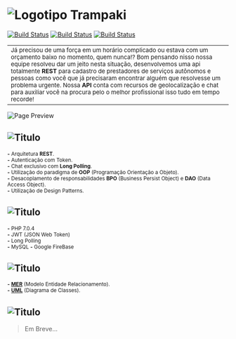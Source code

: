 
![Logotipo Trampaki](http://imgur.com/uf8jvaI.png)
============
[![Build Status](https://img.shields.io/badge/Desenvolvimento-83%25-green.svg)](https://travis-ci.org/shama/gaze)
[![Build Status](https://img.shields.io/badge/Demo-Desativada-red.svg)](https://travis-ci.org/shama/gaze)
[![Build Status](https://img.shields.io/badge/Idioma-Portugu%C3%AAs-brightgreen.svg)](https://travis-ci.org/shama/gaze)

<table>
    <tr>
        <td>
            <sub>
                Já precisou de uma força em um horário complicado ou estava com um orçamento baixo no momento, quem nunca!?                    Bom pensando nisso nossa 
            equipe resolveu dar um jeito nesta situação, desenvolvemos uma api totalmente <strong>REST</strong> para cadastro de prestadores de serviços autônomos e pessoas 
            como você que já precisaram encontrar alguém que resolvesse um problema urgente. Nossa <strong>API</strong> conta com recursos de geolocalização e chat para 
            auxiliar você na procura pelo o melhor profissional isso tudo em tempo recorde!
            </sub>
        </td>
    </tr>
</table>


![Page Preview](http://imgur.com/x1GTR5B.gif)


## ![Titulo](http://imgur.com/tjrLdaS.png)  
<sub> **-** Arquitetura **REST**.</sub>  
<sub> **-** Autenticação com Token.</sub>  
<sub> **-** Chat exclusivo com **Long Polling**.</sub>  
<sub> **-** Utilização do paradigma de **OOP** (Programação Orientação a Objeto).</sub>  
<sub> **-** Desacoplamento de responsabilidades **BPO** (Business Persist Object) e **DAO** (Data Access Object).</sub>  
<sub> **-** Utilização de Design Patterns.</sub>

## ![Titulo](http://i.imgur.com/waZLmze.png)
<sub> **-** PHP 7.0.4 </sub>   
<sub> **-** JWT (JSON Web Token) </sub>  
<sub> **-** Long Polling </sub>  
<sub> **-** MySQL </sub>
<sub> **-** Google FireBase </sub>

## ![Titulo](http://imgur.com/cNeYVWQ.png)  
<sub> **-** [**MER**](https://www.draw.io/?chrome=0&lightbox=1&nav=1#Dnew-mer-trampaki.html) (Modelo Entidade Relacionamento).</sub>   
<sub> **-** [**UML**](https://www.draw.io/?chrome=0&lightbox=1&nav=1#Dclasses-trampaki.html) (Diagrama de Classes).</sub>  


## ![Titulo](http://imgur.com/i7qHYs5.png)
> Em Breve...

<!--<table>-->
<!--    <tr>-->
<!--        <th><sub>ROTA</sub></th>-->
<!--        <th><sub>USUÁRIO</sub></th>-->
<!--        <th><sub>DESCRIÇÃO</sub></th> -->
<!--        <th><sub>SITUAÇÃO</sub></th> -->
<!--    </tr>-->
<!--    <tr>-->
<!--        <td><strong><sub>/</sub></strong></td>-->
<!--        <td><sub>Empreve</sub></td>    -->
<!--        <td><sub>Contêm informações sobre o sistema, links de acesso, um resumo e cidades disponíveis.</sub></td>-->
<!--        <td><sub>Completa</sub></td>-->
<!--    </tr>-->
<!--</table>-->
